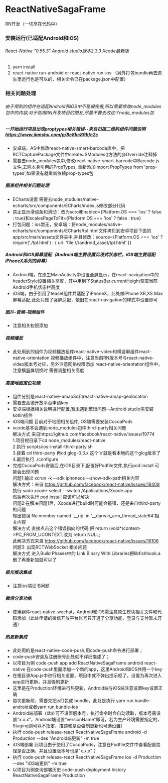 # ReactNativeSagaFrame
RN开发（一切尽在代码中）
### 安装运行(已适配Android和iOS)
###### React-Native "0.55.3" Android studio版本2.3.3  Xcode最新版 
1.    yarn install
2.    react-native run-android or react-native run-ios （另外打包bundle再去原生里运行也是可以的，相关命令已在package.json中配置）
### 相关问题处理
###### 由于用到的组件在适配Android和iOS中不是很完善,所以需要修改node_modules包中的内容;对于初用RN开发项目的朋友,尽量不要去改这个node_modules包
        
##### 一开始运行项目出现proptypes相关错误--来自扫描二维码组件问题说明 https://www.jianshu.com/p/8e8bc89bfe2c
* 安卓端，AS中修改react-native-smart-barcode库中，把RCTCapturePackage文件中createJSModules()方法的@Override注释掉
* 需要去node_modules包中,修改react-native-smart-barcode中Barcode.js文件,去除本身引用的PropTypes,
  重新添加import PropTypes from 'prop-types',如果没有就重新依赖prop-types包
  
##### 图表组件相关问题处理
* ECharts设置 需要去node_modules/native-echarts/src/components/ECharts/index.js修改部分代码
* 禁止显示滑动条和滑动：改为scrollEnabled={Platform.OS === 'ios' ? false : true}和scalesPageToFit={Platform.OS === 'ios' ? false : true}
* 打包问题：ios暂无，安卓端：将node_modules/native-echarts/src/components/ECharts/tpl.html文件拷贝到安卓项目下面的app/src/main/assets文件夹中,并且修改：source={Platform.OS === 'ios' ? require('./tpl.html') : { uri: 'file:///android_asset/tpl.html' }}
##### Android和iOS屏幕适配（Android端主要设置沉浸式状态栏，iOS端主要适配iPhoneX系列的屏幕）
* Android端，在原生MainActivity中设置全屏显示，在react-navigation中的headerStyle设置相关高度，其中用到了StatusBar.currentHeight获取当前Android手机状态栏高度
* iOS端，由于引用了teaset组件并适配了iPhoneX，此处做iPhone XR,XS Max屏幕适配,此处只做了竖屏适配，依旧在react-navigation的样式中设置即可
##### 图片-音频-视频组件
* 注意相关权限添加
##### 视频播放
* 此处用到的组件为视频播放组件react-native-video和横竖屏组件react-native-orientation
视频播放组件中，注意当前RN版本号与react-native-video版本号对应，另外注意网络权限添加
react-native-orientation组件中，注意横竖屏切换时 需要调整相关高度
##### 高德地图定位功能
* 组件分别是react-native-amap3d和react-native-amap-geolocation
* 需要去高德开放平台申请key
* 安卓端根据相关说明进行配置,暂未遇到繁琐问题--Android studio需安装kotlin插件
* iOS端问题 目前对于地图相关组件,iOS端需要安装CocoaPods 
* xcode基本会遇到node_modules包中third-party相关问题  
   解决方式 来自https://github.com/facebook/react-native/issues/19774  
    1.项目根目录下cd node_modules/react-native  
    2.执行 scripts/ios-install-third-party.sh  
    3.接着 cd third-party 再cd glog-0.3.x  这个‘x‘就是看本地的这个glog版本了  
    4.最后执行 ./configure  
* 完成CocoaPods安装后,在iOS目录下,配置好Podfile文件,执行pod install 可能会出现问题  
    问题1:输出 xcrun -k --sdk iphoneos --show-sdk-path相关内容  
    解决方式：来自 https://github.com/facebook/react-native/issues/18408  
        执行 sudo xcode-select --switch /Applications/Xcode.app  
        然后再次执行 pod install 应该可以解决  
    问题2:在解决问题1后，Xcode进行build时可能会报错，还是来自third-party的问题  
    输出错误 No member named '__rip' in '__darwin_arm_thread_state64'相关内容  
    解决方式 直接点击这个错误指向的代码 把 return (void*)context->PC_FROM_UCONTEXT;改为 return NULL;  
    此解决方式来自 https://github.com/facebook/react-native/issues/16106  
    问题3: 出现RCTWebSocket 相关问题   
    解决方式 进入Build Phases中的 Link Binary With Libraries把libfishhook.a删了再重新加就可以了  
##### 极光推送集成
* 注意ios端证书问题
##### 微信分享功能
* 使用组件react-native-wechat，Android和iOS需注意原生模块相关文件和代码添加（此处申请的微信开放平台账号只开通了分享功能，登录与支付暂未开通）
##### 热更新集成
* 此处用的是react-native-code-push,用code-push命令进行部署；
* code-push安装及注册账号此处就不详细描述了；
* 以项目为例 code-push app add ReactNativeSagaFrame android react-native 在code-push里面添加一个新的app，这里Android和iOS共用一个key
* 在根目录App.js中进行相关设置，项目中就不弹出提示框了，设置为再次进入app进行更新，并且强制更新
* 这里是在Production环境进行热更新，Android端与iOS端注意设置key设置正确
* 每次更新前，需要先把js打包成 bundle，此处是执行 yarn run bundle-android或者yarn run bundle-ios
* Android端部署（此处可不设置版本号，执行命令时会自动读取，版本号需设置"x.x.x"，Android端设置“versionName”即可，若为生产环境需要指定的，Staging则可以不指定，描述和是否强制更新也可选设置）
* 执行 code-push release-react ReactNativeSagaFrame android -d Production  --des "Android端更新" -m true
* iOS端部署 此项目由于使用了CocoaPods，注意在Podfile文件中查看配置路径是否正确，并且设置版本号也是"x.x.x"；
* 执行 code-push release-react ReactNativeSagaFrame ios -d Production  --des "iOS端更新" -m true
* 以项目为例查询部署历史 code-push deployment history ReactNativeSagaFrame Production


    

    
